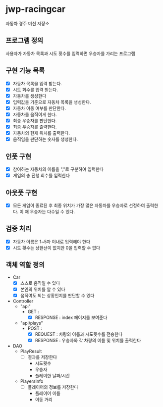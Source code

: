# jwp-racingcar

자동차 경주 미션 저장소

## 프로그램 정의

사용자가 자동차 목록과 시도 횟수를 입력하면 우승자를 가리는 프로그램

## 구현 기능 목록
- [x] 자동차 목록을 입력 받는다.
- [x] 시도 회수를 입력 받는다.
- [x] 자동차를 생성한다
- [x] 입력값을 기준으로 자동차 목록을 생성한다.
- [x] 자동차 이동 여부를 판단한다.
- [x] 자동차를 움직이게 한다.
- [x] 최종 우승자를 판단한다.
- [x] 최종 우승자를 출력한다.
- [x] 자동차의 현재 위치를 출력한다.
- [x] 움직임을 판단하는 숫자를 생성한다.

## 인풋 구현
- [x] 참여하는 자동차의 이름을 ","로 구분하여 입력한다
- [x] 게임의 총 진행 회수를 입력한다

## 아웃풋 구현
- [x] 모든 게임이 종료된 후 최종 위치가 가장 많은 자동차를 우승자로 선정하여 출력한다. 이 때 우승자는 다수일 수 있다.

## 검증 처리
- [x] 자동차 이름은 1~5자 이내로 입력해야 한다
- [x] 시도 횟수는 상한선이 없지만 0을 입력할 수 없다

## 객체 역할 정의

- Car
    - [x] 스스로 움직일 수 있다
    - [x] 본인의 위치를 알 수 있다
    - [x] 움직여도 되는 상황인지를 판단할 수 있다
- Controller
  - "api"
    - GET :
      - [x] RESPONSE : index 페이지를 보여준다
  - "api/plays"
    - POST : 
      - [x] REQUEST : 차량의 이름과 시도횟수를 전송한다
      - [x] RESPONSE : 우승자와 각 차량의 이름 및 위치를 출력한다
- DAO
  - PlayResult
    - [ ] 결과를 저장한다
      - 시도횟수
      - 우승자
      - 플레이한 날짜/시간
  - PlayersInfo
    - [ ] 플레이어의 정보를 저장한다
      - 플레이어 이름
      - 이동 거리
